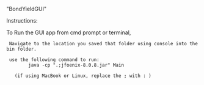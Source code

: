 "BondYieldGUI" 


Instructions:

To Run the GUI app from cmd prompt or terminal,

     Navigate to the location you saved that folder using console into the bin folder.
	 
     use the following command to run:
		    java -cp ".;jfoenix-8.0.8.jar" Main
		
       (if using MacBook or Linux, replace the ; with : )
